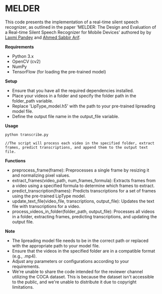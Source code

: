 # MELDER

This code presents the implementation of a real-time silent speech recognizer, as outlined in the paper 'MELDER: The Design and Evaluation of a Real-time Silent Speech Recognizer for Mobile Devices' authored by by [Laxmi Pandey](https://lpandey21.github.io/) and [Ahmed Sabbir Arif](https://www.asarif.com/).

**Requirements**
* Python 3.x
* OpenCV (cv2)
* NumPy
* TensorFlow (for loading the pre-trained model)
  
**Setup**
* Ensure that you have all the required dependencies installed.
* Place your videos in a folder and specify the folder path in the folder_path variable.
* Replace 'LipType_model.h5' with the path to your pre-trained lipreading model file.
* Define the output file name in the output_file variable.
  
**Usage**
```
python transcribe.py

//The script will process each video in the specified folder, extract frames, predict transcriptions, and append them to the output text file.
```
**Functions**
* preprocess_frame(frame): Preprocesses a single frame by resizing it and normalizing pixel values.
* extract_frames(video_path, num_frames_formula): Extracts frames from a video using a specified formula to determine which frames to extract.
* predict_transcription(frames): Predicts transcriptions for a set of frames using the pre-trained LipType model.
* update_text_file(video_file, transcriptions, output_file): Updates the text file with transcriptions for a video.
* process_videos_in_folder(folder_path, output_file): Processes all videos in a folder, extracting frames, predicting transcriptions, and updating the output file.


**Note**
* The lipreading model file needs to be in the correct path or replaced with the appropriate path to your model file.
* Ensure that the videos in the specified folder are in a compatible format (e.g., .mp4).
* Adjust any parameters or configurations according to your requirements.
* We're unable to share the code intended for the reviewer channel utilizing the COCA dataset. This is because the dataset isn't accessible to the public, and we're unable to distribute it due to copyright limitations.
